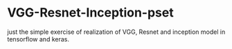 # VGG-Resnet-Inception-pset
just the simple exercise of realization of VGG, Resnet and inception model in tensorflow and keras. 
